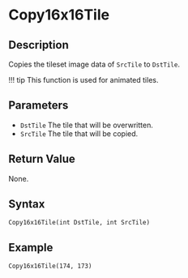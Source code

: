 # Copy16x16Tile

## Description
Copies the tileset image data of `SrcTile` to `DstTile`.

!!! tip
    This function is used for animated tiles.

## Parameters
- `DstTile`
The tile that will be overwritten.
- `SrcTile`
The tile that will be copied.

## Return Value
None.

## Syntax
```
Copy16x16Tile(int DstTile, int SrcTile)
```

## Example
```
Copy16x16Tile(174, 173)
```